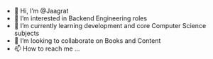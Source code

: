 - 👋 Hi, I’m @Jaagrat
- 👀 I’m interested in Backend Engineering roles 
- 🌱 I’m currently learning development and core Computer Science subjects
- 💞️ I’m looking to collaborate on Books and Content
- 📫 How to reach me ...

<!---
Jaagrat/Jaagrat is a ✨ special ✨ repository because its `README.md` (this file) appears on your GitHub profile.
You can click the Preview link to take a look at your changes.
--->
